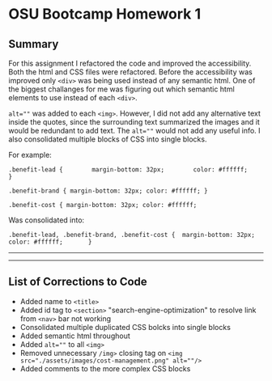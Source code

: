 # OSU Bootcamp Homework 1

## Summary 
For this assignment I refactored the code and improved the accessibility. Both the html and CSS files were refactored. Before the accessibility was improved only `<div>` was being used instead of any semantic html. One of the biggest challanges for me was figuring out which semantic html elements to use instead of each `<div>`. 

`alt=""` was added to each `<img>`. However, I did not add any alternative text inside the quotes, since the surrounding text summarized the images and it would be redundant to add text. The `alt=""` would not add any useful info. I also consolidated multiple blocks of CSS into single blocks.

For example:

`.benefit-lead {       
    margin-bottom: 32px;       
    color: #ffffff;         
}`

`.benefit-brand {
    margin-bottom: 32px;
    color: #ffffff;
}`

`.benefit-cost {
    margin-bottom: 32px;
    color: #ffffff;`

Was consolidated into:

`.benefit-lead, .benefit-brand, .benefit-cost { 
      margin-bottom: 32px;      
      color: #ffffff;      
}`    

***
***

## List of Corrections to Code 
- Added name to `<title>` 
- Added id tag to `<section>` "search-engine-optimization" to resolve link from `<nav>` bar not working 
- Consolidated multiple duplicated CSS bolcks into single blocks 
- Added semantic html throughout 
- Added `alt=""` to all `<img>` 
- Removed unnecessary `/img>` closing tag on `<img src="./assets/images/cost-management.png" alt=""/>` 
- Added comments to the more complex CSS blocks 
